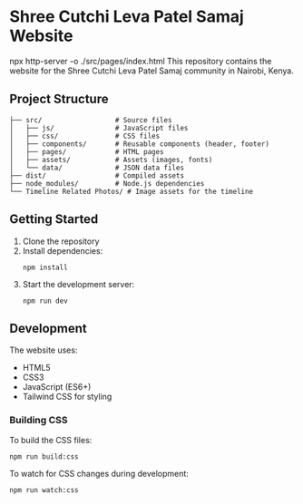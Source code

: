 # Shree Cutchi Leva Patel Samaj Website
npx http-server -o ./src/pages/index.html
This repository contains the website for the Shree Cutchi Leva Patel Samaj community in Nairobi, Kenya.

## Project Structure

```
├── src/                  # Source files
│   ├── js/               # JavaScript files
│   ├── css/              # CSS files
│   ├── components/       # Reusable components (header, footer)
│   ├── pages/            # HTML pages
│   ├── assets/           # Assets (images, fonts)
│   └── data/             # JSON data files
├── dist/                 # Compiled assets
├── node_modules/         # Node.js dependencies
└── Timeline Related Photos/ # Image assets for the timeline
```

## Getting Started

1. Clone the repository
2. Install dependencies:
   ```
   npm install
   ```
3. Start the development server:
   ```
   npm run dev
   ```

## Development

The website uses:
- HTML5
- CSS3
- JavaScript (ES6+)
- Tailwind CSS for styling

### Building CSS

To build the CSS files:
```
npm run build:css
```

To watch for CSS changes during development:
```
npm run watch:css
```
